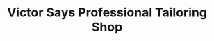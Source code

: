 ---
title: "Victor Says Professional Tailoring Shop"
url: /ganta/victor-says-professional-tailoring-shop/
shop: Schneiderei
---